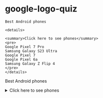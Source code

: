 # google-logo-quiz

```
Best Android phones

<details>

<summary>Click here to see phones</summary>
<pre>
Google Pixel 7 Pro
Samsung Galaxy S23 Ultra
Google Pixel 7
Google Pixel 6a
Samsung Galaxy Z Flip 4
</pre>
</details>
```

Best Android phones

<details>

<summary>Click here to see phones</summary>
<pre>
Google Pixel 7 Pro
Samsung Galaxy S23 Ultra
Google Pixel 7
Google Pixel 6a
Samsung Galaxy Z Flip 4
</pre>
</details>